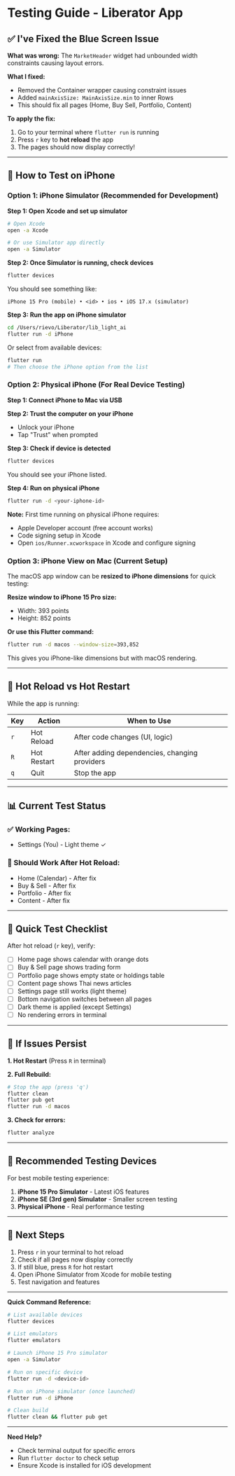 # Testing Guide - Liberator App

## ✅ I've Fixed the Blue Screen Issue

**What was wrong:** The `MarketHeader` widget had unbounded width constraints causing layout errors.

**What I fixed:**

- Removed the Container wrapper causing constraint issues
- Added `mainAxisSize: MainAxisSize.min` to inner Rows
- This should fix all pages (Home, Buy Sell, Portfolio, Content)

**To apply the fix:**

1. Go to your terminal where `flutter run` is running
2. Press `r` key to **hot reload** the app
3. The pages should now display correctly!

---

## 📱 How to Test on iPhone

### Option 1: iPhone Simulator (Recommended for Development)

**Step 1: Open Xcode and set up simulator**

```bash
# Open Xcode
open -a Xcode

# Or use Simulator app directly
open -a Simulator
```

**Step 2: Once Simulator is running, check devices**

```bash
flutter devices
```

You should see something like:

```
iPhone 15 Pro (mobile) • <id> • ios • iOS 17.x (simulator)
```

**Step 3: Run the app on iPhone simulator**

```bash
cd /Users/rievo/Liberator/lib_light_ai
flutter run -d iPhone
```

Or select from available devices:

```bash
flutter run
# Then choose the iPhone option from the list
```

### Option 2: Physical iPhone (For Real Device Testing)

**Step 1: Connect iPhone to Mac via USB**

**Step 2: Trust the computer on your iPhone**

- Unlock your iPhone
- Tap "Trust" when prompted

**Step 3: Check if device is detected**

```bash
flutter devices
```

You should see your iPhone listed.

**Step 4: Run on physical iPhone**

```bash
flutter run -d <your-iphone-id>
```

**Note:** First time running on physical iPhone requires:

- Apple Developer account (free account works)
- Code signing setup in Xcode
- Open `ios/Runner.xcworkspace` in Xcode and configure signing

### Option 3: iPhone View on Mac (Current Setup)

The macOS app window can be **resized to iPhone dimensions** for quick testing:

**Resize window to iPhone 15 Pro size:**

- Width: 393 points
- Height: 852 points

**Or use this Flutter command:**

```bash
flutter run -d macos --window-size=393,852
```

This gives you iPhone-like dimensions but with macOS rendering.

---

## 🔄 Hot Reload vs Hot Restart

While the app is running:

| Key | Action      | When to Use                                   |
| --- | ----------- | --------------------------------------------- |
| `r` | Hot Reload  | After code changes (UI, logic)                |
| `R` | Hot Restart | After adding dependencies, changing providers |
| `q` | Quit        | Stop the app                                  |

---

## 📊 Current Test Status

### ✅ Working Pages:

- Settings (You) - Light theme ✓

### 🔧 Should Work After Hot Reload:

- Home (Calendar) - After fix
- Buy & Sell - After fix
- Portfolio - After fix
- Content - After fix

---

## 🎯 Quick Test Checklist

After hot reload (`r` key), verify:

- [ ] Home page shows calendar with orange dots
- [ ] Buy & Sell page shows trading form
- [ ] Portfolio page shows empty state or holdings table
- [ ] Content page shows Thai news articles
- [ ] Settings page still works (light theme)
- [ ] Bottom navigation switches between all pages
- [ ] Dark theme is applied (except Settings)
- [ ] No rendering errors in terminal

---

## 🐛 If Issues Persist

**1. Hot Restart** (Press `R` in terminal)

**2. Full Rebuild:**

```bash
# Stop the app (press 'q')
flutter clean
flutter pub get
flutter run -d macos
```

**3. Check for errors:**

```bash
flutter analyze
```

---

## 📱 Recommended Testing Devices

For best mobile testing experience:

1. **iPhone 15 Pro Simulator** - Latest iOS features
2. **iPhone SE (3rd gen) Simulator** - Smaller screen testing
3. **Physical iPhone** - Real performance testing

---

## 🚀 Next Steps

1. Press `r` in your terminal to hot reload
2. Check if all pages now display correctly
3. If still blue, press `R` for hot restart
4. Open iPhone Simulator from Xcode for mobile testing
5. Test navigation and features

---

**Quick Command Reference:**

```bash
# List available devices
flutter devices

# List emulators
flutter emulators

# Launch iPhone 15 Pro simulator
open -a Simulator

# Run on specific device
flutter run -d <device-id>

# Run on iPhone simulator (once launched)
flutter run -d iPhone

# Clean build
flutter clean && flutter pub get
```

---

**Need Help?**

- Check terminal output for specific errors
- Run `flutter doctor` to check setup
- Ensure Xcode is installed for iOS development
